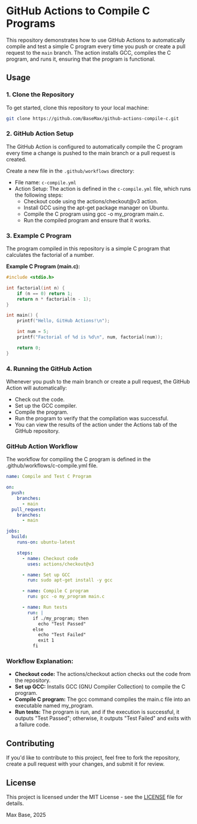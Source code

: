 # GitHub Actions to Compile C Programs

This repository demonstrates how to use GitHub Actions to automatically compile and test a simple C program every time you push or create a pull request to the `main` branch. The action installs GCC, compiles the C program, and runs it, ensuring that the program is functional.

## Usage

### 1. Clone the Repository

To get started, clone this repository to your local machine:

```bash
git clone https://github.com/BaseMax/github-actions-compile-c.git
```

### 2. GitHub Action Setup

The GitHub Action is configured to automatically compile the C program every time a change is pushed to the main branch or a pull request is created.

Create a new file in the `.github/workflows` directory:

- File name: `c-compile.yml`
- Action Setup: The action is defined in the `c-compile.yml` file, which runs the following steps:
  - Checkout code using the actions/checkout@v3 action.
  - Install GCC using the apt-get package manager on Ubuntu.
  - Compile the C program using gcc -o my_program main.c.
  - Run the compiled program and ensure that it works.

### 3. Example C Program

The program compiled in this repository is a simple C program that calculates the factorial of a number.

**Example C Program (main.c):**

```c
#include <stdio.h>

int factorial(int n) {
    if (n == 0) return 1;
    return n * factorial(n - 1);
}

int main() {
    printf("Hello, GitHub Actions!\n");

    int num = 5;
    printf("Factorial of %d is %d\n", num, factorial(num));

    return 0;
}
```

### 4. Running the GitHub Action

Whenever you push to the main branch or create a pull request, the GitHub Action will automatically:

- Check out the code.
- Set up the GCC compiler.
- Compile the program.
- Run the program to verify that the compilation was successful.
- You can view the results of the action under the Actions tab of the GitHub repository.

### GitHub Action Workflow

The workflow for compiling the C program is defined in the .github/workflows/c-compile.yml file.

```yaml
name: Compile and Test C Program

on:
  push:
    branches:
      - main
  pull_request:
    branches:
      - main

jobs:
  build:
    runs-on: ubuntu-latest

    steps:
      - name: Checkout code
        uses: actions/checkout@v3

      - name: Set up GCC
        run: sudo apt-get install -y gcc

      - name: Compile C program
        run: gcc -o my_program main.c

      - name: Run tests
        run: |
          if ./my_program; then
            echo "Test Passed"
          else
            echo "Test Failed"
            exit 1
          fi
```

### Workflow Explanation:

- **Checkout code:** The actions/checkout action checks out the code from the repository.
- **Set up GCC:** Installs GCC (GNU Compiler Collection) to compile the C program.
- **Compile C program:** The gcc command compiles the main.c file into an executable named my_program.
- **Run tests:** The program is run, and if the execution is successful, it outputs "Test Passed"; otherwise, it outputs "Test Failed" and exits with a failure code.

## Contributing

If you'd like to contribute to this project, feel free to fork the repository, create a pull request with your changes, and submit it for review.

## License

This project is licensed under the MIT License - see the [LICENSE](LICENSE) file for details.

Max Base, 2025
